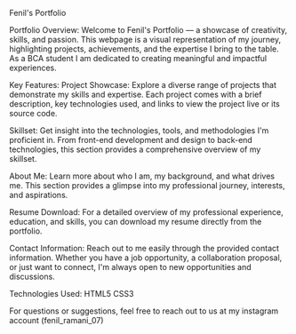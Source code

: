 Fenil's Portfolio

Portfolio Overview:
Welcome to Fenil's Portfolio — a showcase of creativity, skills, and passion. This webpage is a visual representation of my journey, highlighting projects, achievements, and the expertise I bring to the table. As a BCA student I am dedicated to creating meaningful and impactful experiences.

Key Features:
Project Showcase: Explore a diverse range of projects that demonstrate my skills and expertise. Each project comes with a brief description, key technologies used, and links to view the project live or its source code.

Skillset: Get insight into the technologies, tools, and methodologies I'm proficient in. From front-end development and design to back-end technologies, this section provides a comprehensive overview of my skillset.

About Me: Learn more about who I am, my background, and what drives me. This section provides a glimpse into my professional journey, interests, and aspirations.

Resume Download: For a detailed overview of my professional experience, education, and skills, you can download my resume directly from the portfolio.

Contact Information: Reach out to me easily through the provided contact information. Whether you have a job opportunity, a collaboration proposal, or just want to connect, I'm always open to new opportunities and discussions.

Technologies Used:
HTML5
CSS3 

For questions or suggestions, feel free to reach out to us at my instagram account (fenil_ramani_07)
